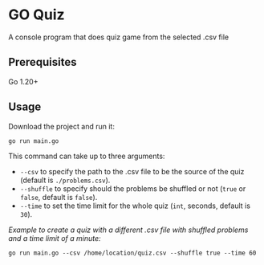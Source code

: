 # GO Quiz

A console program that does quiz game from the selected .csv file

## Prerequisites

Go 1.20+

## Usage

Download the project and run it:

```
go run main.go
```

This command can take up to three arguments:

- `--csv` to specify the path to the .csv file to be the source of the quiz (default is `./problems.csv`).
- `--shuffle` to specify should the problems be shuffled or not (`true` or `false`, default is `false`).
- `--time` to set the time limit for the whole quiz (`int`, seconds, default is `30`).

*Example to create a quiz with a different .csv file with shuffled problems and a time limit of a minute:*

```
go run main.go --csv /home/location/quiz.csv --shuffle true --time 60
```

